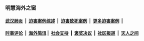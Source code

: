 
### 明慧海外之窗

####  [武汉肺炎](indexes/365.md?t=04142301) &nbsp;|&nbsp;  [迫害案例综述](indexes/328.md?t=04142301) &nbsp;|&nbsp; [迫害致死案例](indexes/277.md?t=04142301)  &nbsp;|&nbsp; [更多迫害案例](indexes/81.md?t=04142301)  &nbsp;|&nbsp; 
####  [时事评论](indexes/19.md?t=04142301) &nbsp;|&nbsp; [海外简讯](indexes/245.md?t=04142301)&nbsp;|&nbsp;  [社会支持](indexes/140.md?t=04142301) &nbsp;|&nbsp; [褒奖决议](indexes/282.md?t=04142301) &nbsp;|&nbsp; [社区报道](indexes/91.md?t=04142301)  &nbsp;|&nbsp; [天人之间](indexes/78.md?t=04142301) 

